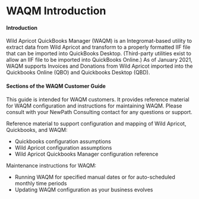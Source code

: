 # WAQM Introduction

#### Introduction

Wild Apricot QuickBooks Manager \(WAQM\) is an Integromat-based utility to extract data from Wild Apricot and transform to a properly formatted IIF file that can be imported into QuickBooks Desktop. \(Third-party utilities exist to allow an IIF file to be imported into QuickBooks Online.\) As of January 2021, WAQM supports Invoices and Donations from Wild Apricot imported into the Quickbooks Online \(QBO\) and Quickbooks Desktop \(QBD\).  

#### Sections of the WAQM Customer Guide

This guide is intended for WAQM customers. It provides reference material for WAQM configuration and instructions for maintaining WAQM. Please consult with your NewPath Consulting contact for any questions or support.

Reference material to support configuration and mapping of Wild Apricot, Quickbooks, and WAQM:

* Quickbooks configuration assumptions
* Wild Apricot configuration assumptions
* Wild Apricot Quickbooks Manager configuration reference

Maintenance instructions for WAQM:

* Running WAQM for specified manual dates or for auto-scheduled monthly time periods
* Updating WAQM configuration as your business evolves

## 

